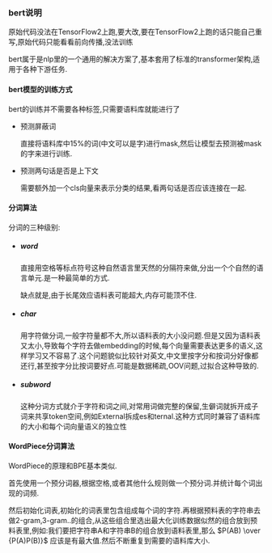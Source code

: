 ### bert说明

原始代码没法在TensorFlow2上跑,要大改,要在TensorFlow2上跑的话只能自己重写,原始代码只能看看前向传播,没法训练

bert属于是nlp里的一个通用的解决方案了,基本套用了标准的transformer架构,适用于各种下游任务.

#### bert模型的训练方式

bert的训练并不需要各种标签,只需要语料库就能进行了

* 预测屏蔽词

  直接将语料库中15%的词(中文可以是字)进行mask,然后让模型去预测被mask的字来进行训练.

* 预测两句话是否是上下文

  需要额外加一个cls向量来表示分类的结果,看两句话是否应该连接在一起.

#### 分词算法

分词的三种级别:

* ##### word

  直接用空格等标点符号这种自然语言里天然的分隔符来做,分出一个个自然的语言单元.是一种最简单的方式.
  
  缺点就是,由于长尾效应语料表可能超大,内存可能顶不住.
  
* ##### char

  用字符做分词,一般字符量都不大,所以语料表的大小没问题.但是又因为语料表又太小,导致每个字符去做embedding的时候,每个向量需要表达更多的语义,这样学习又不容易了.这个问题貌似比较针对英文,中文里按字分和按词分好像都还行,甚至按字分比按词要好点.可能是数据稀疏,OOV问题,过拟合这种导致的.

* ##### subword

  这种分词方式就介于字符和词之间,对常用词做完整的保留,生僻词就拆开成子词来共享token空间,例如External拆成es和ternal.这种方式同时兼容了语料库的大小和每个词向量语义的独立性

#### WordPiece分词算法

WordPiece的原理和BPE基本类似.

首先使用一个预分词器,根据空格,或者其他什么规则做一个预分词.并统计每个词出现的词频.

然后初始化词表,初始化的词表里包含组成每个词的字符.再根据预料表的字符串去做2-gram,3-gram..的组合,从这些组合里选出最大化训练数据似然的组合放到预料表里,例如:我们要把字符串A和字符串B的组合放到语料表里,那么 $P(AB) \over {P(A)P(B)}$ 应该是有最大值.然后不断重复到需要的语料库大小.

